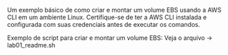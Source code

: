 Um exemplo básico de como criar e montar um volume EBS usando a AWS CLI em um ambiente Linux. Certifique-se de ter a AWS CLI instalada e configurada com suas credenciais antes de executar os comandos.

Exemplo de script para criar e montar um volume EBS:
Veja o arquivo -> lab01_readme.sh
